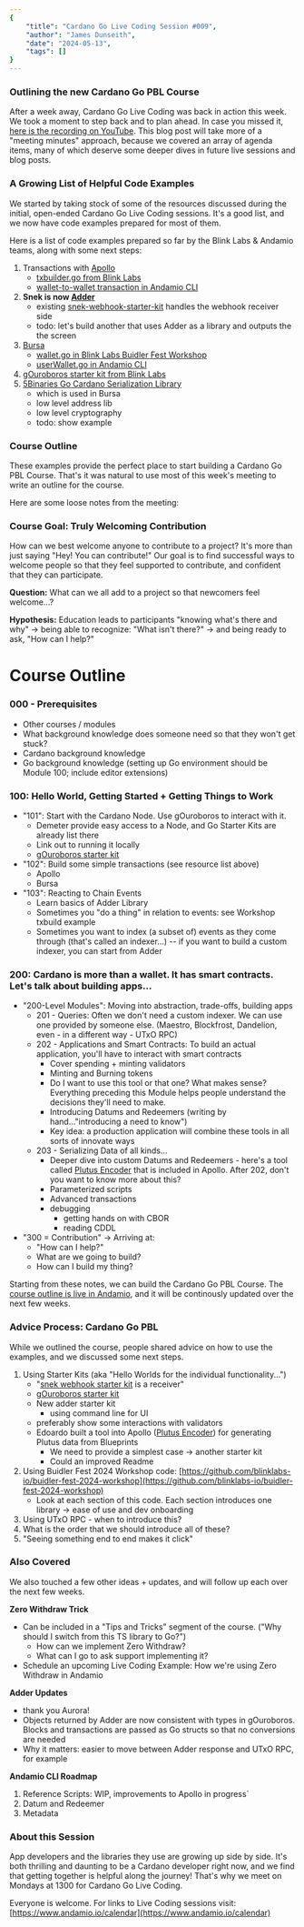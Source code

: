 ```yaml
---
{
    "title": "Cardano Go Live Coding Session #009",
    "author": "James Dunseith",
    "date": "2024-05-13",
    "tags": []
}
---
```


### Outlining the new Cardano Go PBL Course

After a week away, Cardano Go Live Coding was back in action this week. We took a moment to step back and to plan ahead. In case you missed it, [here is the recording on YouTube](https://youtu.be/0uO-yRU0bwg?si=yTS0KJsfQKJ1AFJo). This blog post will take more of a "meeting minutes" approach, because we covered an array of agenda items, many of which deserve some deeper dives in future live sessions and blog posts.


### A Growing List of Helpful Code Examples
We started by taking stock of some of the resources discussed during the initial, open-ended Cardano Go Live Coding sessions. It's a good list, and we now have code examples prepared for most of them.

Here is a list of code examples prepared so far by the Blink Labs & Andamio teams, along with some next steps:

1. Transactions with [Apollo](https://github.com/Salvionied/apollo)
    - [txbuilder.go from Blink Labs](https://github.com/blinklabs-io/buidler-fest-2024-workshop/blob/main/internal/txbuilder/txbuilder.go)
    - [wallet-to-wallet transaction in Andamio CLI](https://github.com/Andamio-Platform/andamio-cli/tree/main/cmd/transaction/txBuilders/walletToWallet)
2. **Snek is now [Adder](https://github.com/blinklabs-io/adder)**
    - existing [snek-webhook-starter-kit](https://github.com/blinklabs-io/snek-webhook-starter-kit) handles the webhook receiver side
    - todo: let's build another that uses Adder as a library and outputs the the screen
3. [Bursa](https://github.com/blinklabs-io/bursa)
    - [wallet.go in Blink Labs Buidler Fest Workshop](https://github.com/blinklabs-io/buidler-fest-2024-workshop/blob/main/internal/wallet/wallet.go)
    - [userWallet.go in Andamio CLI](https://github.com/Andamio-Platform/andamio-cli/blob/main/cmd/transaction/txBuilders/walletToWallet/userWallet.go)
4. [gOuroboros starter kit from Blink Labs](https://github.com/blinklabs-io/gouroboros-starter-kit)
5. [5Binaries Go Cardano Serialization Library](https://github.com/fivebinaries/go-cardano-serialization)
    - which is used in Bursa
    - low level address lib
    - low level cryptography
    - todo: show example

### Course Outline

These examples provide the perfect place to start building a Cardano Go PBL Course. That's it was natural to use most of this week's meeting to write an outline for the course.

Here are some loose notes from the meeting:

### Course Goal: Truly Welcoming Contribution
How can we best welcome anyone to contribute to a project? It's more than just saying "Hey! You can contribute!" Our goal is to find successful ways to welcome people so that they feel supported to contribute, and confident that they can participate.

**Question:** What can we all add to a project so that newcomers feel welcome...?

**Hypothesis:** Education leads to participants "knowing what's there and why" -> being able to recognize: "What isn't there?" -> and being ready to ask, "How can I help?"

# Course Outline
### 000 - Prerequisites
- Other courses / modules
- What background knowledge does someone need so that they won't get stuck?
- Cardano background knowledge
- Go background knowledge (setting up Go environment should be Module 100; include editor extensions)

### 100: Hello World, Getting Started + Getting Things to Work
- "101": Start with the Cardano Node. Use gOuroboros to interact with it.
    - Demeter provide easy access to a Node, and Go Starter Kits are already list there
    - Link out to running it locally
    - [gOuroboros starter kit](https://github.com/blinklabs-io/gouroboros-starter-kit)
- "102": Build some simple transactions (see resource list above)
    - Apollo
    - Bursa
- "103": Reacting to Chain Events
    - Learn basics of Adder Library
    - Sometimes you "do a thing" in relation to events: see Workshop txbuild example
    - Sometimes you want to index (a subset of) events as they come through (that's called an indexer...) -- if you want to build a custom indexer, you can start from Adder

### 200: Cardano is more than a wallet. It has smart contracts. Let's talk about building apps...
- "200-Level Modules": Moving into abstraction, trade-offs, building apps
    - 201 - Queries: Often we don't need a custom indexer. We can use one provided by someone else. (Maestro, Blockfrost, Dandelion, even - in a different way - UTxO RPC)
    - 202 - Applications and Smart Contracts: To build an actual application, you'll have to interact with smart contracts
        - Cover spending + minting validators
        - Minting and Burning tokens
        - Do I want to use this tool or that one? What makes sense? Everything preceding this Module helps people understand the decisions they'll need to make.
        - Introducing Datums and Redeemers (writing by hand..."introducing a need to know")
        - Key idea: a production application will combine these tools in all sorts of innovate ways
    - 203 - Serializing Data of all kinds...
        - Deeper dive into custom Datums and Redeemers - here's a tool called [Plutus Encoder]() that is included in Apollo. After 202, don't you want to know more about this?
        - Parameterized scripts
        - Advanced transactions
        - debugging
            - getting hands on with CBOR
            - reading CDDL
- "300 = Contribution" -> Arriving at:
    - "How can I help?"
    - What are we going to build?
    - How can I build my thing?

Starting from these notes, we can build the Cardano Go PBL Course. The [course outline is live in Andamio](https://www.andamio.io/course/gpbl2024), and it will be continously updated over the next few weeks.

### Advice Process: Cardano Go PBL
While we outlined the course, people shared advice on how to use the examples, and we discussed some next steps.

1. Using Starter Kits (aka "Hello Worlds for the individual functionality...")
    - "[snek webhook starter kit](https://github.com/blinklabs-io/snek-webhook-starter-kit) is a receiver"
    - [gOuroboros starter kit](https://github.com/blinklabs-io/gouroboros-starter-kit)
    - New adder starter kit
        - using command line for UI
    - preferably show some interactions with validators
    - Edoardo built a tool into Apollo ([Plutus Encoder]()) for generating Plutus data from Blueprints
        - We need to provide a simplest case -> another starter kit
        - Could an improved Readme
2. Using Buidler Fest 2024 Workshop code: [https://github.com/blinklabs-io/buidler-fest-2024-workshop](https://github.com/blinklabs-io/buidler-fest-2024-workshop)
    - Look at each section of this code. Each section introduces one library -> ease of use and dev onboarding
3. Using UTxO RPC - when to introduce this?
4. What is the order that we should introduce all of these?
5. "Seeing something end to end makes it click"


### Also Covered
We also touched a few other ideas + updates, and will follow up each over the next few weeks.

**Zero Withdraw Trick**
- Can be included in a "Tips and Tricks" segment of the course. ("Why should I switch from this TS library to Go?")
    - How can we implement Zero Withdraw?
    - What can I go to ask support implementing it?
- Schedule an upcoming Live Coding Example: How we're using Zero Withdraw in Andamio

**Adder Updates**
- thank you Aurora!
- Objects returned by Adder are now consistent with types in gOuroboros. Blocks and transactions are passed as Go structs so that no conversions are needed
- Why it matters: easier to move between Adder response and UTxO RPC, for example

**Andamio CLI Roadmap**
1. Reference Scripts: WIP, improvements to Apollo in progress`
2. Datum and Redeemer
3. Metadata

### About this Session

App developers and the libraries they use are growing up side by side. It's both thrilling and daunting to be a Cardano developer right now, and we find that getting together is helpful along the journey! That's why we meet on Mondays at 1300 for Cardano Go Live Coding.

Everyone is welcome. For links to Live Coding sessions visit: [https://www.andamio.io/calendar](https://www.andamio.io/calendar)